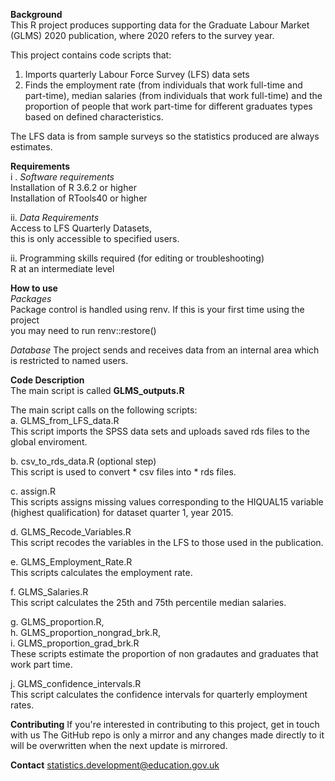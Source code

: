 **Background**  
This R project produces supporting data for the Graduate Labour Market (GLMS) 2020 publication, where 2020 refers to the survey year.

This project contains code scripts that:  
1. Imports quarterly Labour Force Survey (LFS) data sets 
2.  Finds the employment rate (from individuals that work full-time and part-time), median salaries (from individuals that work full-time) and the proportion of people that work part-time for different graduates types based on defined characteristics.  

The LFS data is from sample surveys so the statistics produced are always estimates.

**Requirements**  
i . *Software requirements*  
 Installation of R 3.6.2 or higher  
 Installation of RTools40 or higher  

 ii. *Data Requirements*  
Access to LFS Quarterly Datasets,  
this is only accessible to specified users.

ii. Programming skills required (for editing or troubleshooting)    
R at an intermediate level

**How to use**  
*Packages*  
Package control is handled using renv. If this is your first time using the project  
you may need to run renv::restore() 

*Database*
The project sends and receives data from an internal area which is restricted to named
users.

**Code Description**  
The main script is called **GLMS_outputs.R**

The main script calls on the following scripts:  
a. GLMS_from_LFS_data.R  
This script imports the SPSS data sets and uploads saved rds files to the global enviroment.  

b. csv_to_rds_data.R (optional step)  
This script is used to convert * csv files into * rds files.  

c. assign.R  
This scripts assigns missing values corresponding to the HIQUAL15 variable (highest qualification) for dataset quarter 1, year 2015.  

d. GLMS_Recode_Variables.R  
This script recodes the variables in the LFS to those used in the publication.  

e. GLMS_Employment_Rate.R  
This scripts calculates the employment rate.  

f. GLMS_Salaries.R  
This script calculates the 25th and 75th percentile median salaries.  

g. GLMS_proportion.R,  
h. GLMS_proportion_nongrad_brk.R,  
i. GLMS_proportion_grad_brk.R  
These scripts estimate the proportion of non gradautes and graduates that work part time.  

j. GLMS_confidence_intervals.R  
This script calculates the confidence intervals for quarterly employment rates.  

**Contributing**
If you're interested in contributing to this project, get in touch with us  The GitHub repo is only a mirror and any changes made directly to it will be overwritten when the next update is mirrored.

**Contact**
statistics.development@education.gov.uk  



